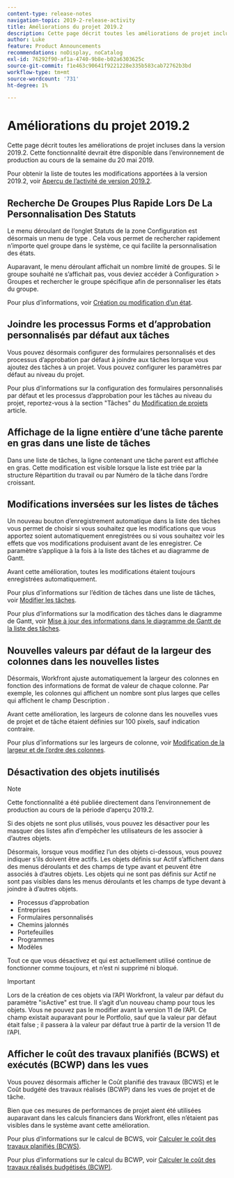 ```yaml
---
content-type: release-notes
navigation-topic: 2019-2-release-activity
title: Améliorations du projet 2019.2
description: Cette page décrit toutes les améliorations de projet incluses dans la version 2019.2. Cette fonctionnalité devrait être disponible dans l’environnement de production au cours de la semaine du 20 mai 2019.
author: Luke
feature: Product Announcements
recommendations: noDisplay, noCatalog
exl-id: 76292f90-af1a-4740-9b8e-b02a6303625c
source-git-commit: f1e463c90641f9221228e335b583cab72762b3bd
workflow-type: tm+mt
source-wordcount: '731'
ht-degree: 1%

---
```


# Améliorations du projet 2019.2

Cette page décrit toutes les améliorations de projet incluses dans la version 2019.2. Cette fonctionnalité devrait être disponible dans l’environnement de production au cours de la semaine du 20 mai 2019.

Pour obtenir la liste de toutes les modifications apportées à la version 2019.2, voir [Aperçu de l’activité de version 2019.2](../../../../product-announcements/product-releases/quarterly-release-archive/2019.2-release-activity/2019-2-release-activity-overview.md).

## Recherche De Groupes Plus Rapide Lors De La Personnalisation Des Statuts

Le menu déroulant de l’onglet Statuts de la zone Configuration est désormais un menu de type . Cela vous permet de rechercher rapidement n’importe quel groupe dans le système, ce qui facilite la personnalisation des états.

Auparavant, le menu déroulant affichait un nombre limité de groupes. Si le groupe souhaité ne s’affichait pas, vous deviez accéder à Configuration > Groupes et rechercher le groupe spécifique afin de personnaliser les états du groupe.

Pour plus d’informations, voir [Création ou modification d’un état](../../../../administration-and-setup/customize-workfront/creating-custom-status-and-priority-labels/create-or-edit-a-status.md).

## Joindre les processus Forms et d’approbation personnalisés par défaut aux tâches

Vous pouvez désormais configurer des formulaires personnalisés et des processus d’approbation par défaut à joindre aux tâches lorsque vous ajoutez des tâches à un projet. Vous pouvez configurer les paramètres par défaut au niveau du projet.

Pour plus d’informations sur la configuration des formulaires personnalisés par défaut et les processus d’approbation pour les tâches au niveau du projet, reportez-vous à la section &quot;Tâches&quot; du [Modification de projets](../../../../manage-work/projects/manage-projects/edit-projects.md) article.

## Affichage de la ligne entière d’une tâche parente en gras dans une liste de tâches

Dans une liste de tâches, la ligne contenant une tâche parent est affichée en gras. Cette modification est visible lorsque la liste est triée par la structure Répartition du travail ou par Numéro de la tâche dans l’ordre croissant.

## Modifications inversées sur les listes de tâches

Un nouveau bouton d’enregistrement automatique dans la liste des tâches vous permet de choisir si vous souhaitez que les modifications que vous apportez soient automatiquement enregistrées ou si vous souhaitez voir les effets que vos modifications produisent avant de les enregistrer. Ce paramètre s’applique à la fois à la liste des tâches et au diagramme de Gantt.

Avant cette amélioration, toutes les modifications étaient toujours enregistrées automatiquement.

Pour plus d’informations sur l’édition de tâches dans une liste de tâches, voir [Modifier les tâches](../../../../manage-work/tasks/manage-tasks/edit-tasks.md).

Pour plus d’informations sur la modification des tâches dans le diagramme de Gantt, voir [Mise à jour des informations dans le diagramme de Gantt de la liste des tâches](../../../../manage-work/gantt-chart/use-the-gantt-chart/update-info-task-list-gantt.md).

## Nouvelles valeurs par défaut de la largeur des colonnes dans les nouvelles listes

Désormais, Workfront ajuste automatiquement la largeur des colonnes en fonction des informations de format de valeur de chaque colonne. Par exemple, les colonnes qui affichent un nombre sont plus larges que celles qui affichent le champ Description .

Avant cette amélioration, les largeurs de colonne dans les nouvelles vues de projet et de tâche étaient définies sur 100 pixels, sauf indication contraire.

Pour plus d’informations sur les largeurs de colonne, voir [Modification de la largeur et de l’ordre des colonnes](../../../../reports-and-dashboards/reports/reporting-elements/modify-column-width-order.md).

## Désactivation des objets inutilisés

>[!NOTE]
>
>Cette fonctionnalité a été publiée directement dans l’environnement de production au cours de la période d’aperçu 2019.2.

Si des objets ne sont plus utilisés, vous pouvez les désactiver pour les masquer des listes afin d’empêcher les utilisateurs de les associer à d’autres objets.

Désormais, lorsque vous modifiez l’un des objets ci-dessous, vous pouvez indiquer s’ils doivent être actifs. Les objets définis sur Actif s’affichent dans des menus déroulants et des champs de type avant et peuvent être associés à d’autres objets. Les objets qui ne sont pas définis sur Actif ne sont pas visibles dans les menus déroulants et les champs de type devant à joindre à d’autres objets.

* Processus d’approbation
* Entreprises
* Formulaires personnalisés
* Chemins jalonnés
* Portefeuilles
* Programmes
* Modèles

Tout ce que vous désactivez et qui est actuellement utilisé continue de fonctionner comme toujours, et n’est ni supprimé ni bloqué.

>[!IMPORTANT]
>
>Lors de la création de ces objets via l’API Workfront, la valeur par défaut du paramètre &quot;isActive&quot; est true. Il s’agit d’un nouveau champ pour tous les objets. Vous ne pouvez pas le modifier avant la version 11 de l’API. Ce champ existait auparavant pour le Portfolio, sauf que la valeur par défaut était false ; il passera à la valeur par défaut true à partir de la version 11 de l’API.

## Afficher le coût des travaux planifiés (BCWS) et exécutés (BCWP) dans les vues

Vous pouvez désormais afficher le Coût planifié des travaux (BCWS) et le Coût budgété des travaux réalisés (BCWP) dans les vues de projet et de tâche.

Bien que ces mesures de performances de projet aient été utilisées auparavant dans les calculs financiers dans Workfront, elles n’étaient pas visibles dans le système avant cette amélioration.

Pour plus d’informations sur le calcul de BCWS, voir [Calculer le coût des travaux planifiés (BCWS)](../../../../manage-work/projects/project-finances/calculate-bcws.md).

Pour plus d’informations sur le calcul du BCWP, voir [Calculer le coût des travaux réalisés budgétisés (BCWP)](../../../../manage-work/projects/project-finances/calculate-bcwp.md).


